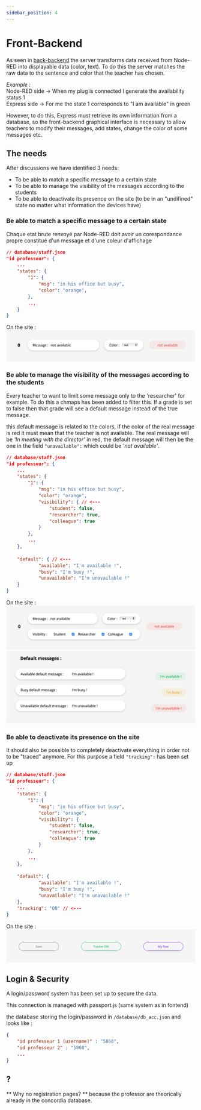 ```yaml
---
sidebar_position: 4
---
```


# Front-Backend

As seen in [back-backend](./back-backend.md) the server transforms data received from Node-RED into displayable data (color, text).
To do this the server matches the raw data to the sentence and color that the teacher has chosen. 

*Example :* <br/>
Node-RED side &rarr; When my plug is connected I generate the availability status 1 <br/>
Express side &rarr; For me the state 1 corresponds to "I am available" in green 

However, to do this, Express must retrieve its own information from a database, so the front-backend graphical interface is necessary to allow teachers to modify their messages, add states, change the color of some messages etc.


## The needs

After discussions we have identified 3 needs:

- To be able to match a specific message to a certain state 
- To be able to manage the visibility of the messages according to the students
- To be able to deactivate its presence on the site (to be in an "undifined" state no matter what information the devices have)

### Be able to match a specific message to a certain state
Chaque etat brute renvoyé par Node-RED doit avoir un corespondance propre constitué d'un message et d'une coleur d'affichage
```json
// database/staff.json
"id professeur": {
    ...
    "states": {
        "1": {
            "msg": "in his office but busy",
            "color": "orange",
        },
        ...
    }
} 
```
On the site :
![alt text](./img/input1.png)




### Be able to manage the visibility of the messages according to the students
Every teacher to want to limit some message only to the 'researcher' for example. To do this a chmaps has been added to filter this. If a grade is set to false then that grade will see a default message instead of the true message.

this default message is related to the colors, if the color of the real message is red it must mean that the teacher is not available. The real message will be *'In meeting with the director'* in red, the default message will then be the one in the field `"unavailable":` which could be *'not available'*.
```json
// database/staff.json
"id professeur": {
    ...
    "states": {
        "1": {
            "msg": "in his office but busy",
            "color": "orange",
            "visibility": { // <--- 
                "student": false,
                "researcher": true,
                "colleague": true
            }
        },
        ...
    },

    "default": { // <--- 
            "available": "I'm available !",
            "busy": "I'm busy !",
            "unavailable": "I'm unavailable !"
    }
}

```
On the site :
![alt text](./img/input2.png)
![alt text](./img/default.png)



### Be able to deactivate its presence on the site
It should also be possible to completely deactivate everything in order not to be "traced" anymore. For this purpose a field `"tracking":` has been set up 

```json
// database/staff.json
"id professeur": {
    ...
    "states": {
        "1": {
            "msg": "in his office but busy",
            "color": "orange",
            "visibility": { 
                "student": false,
                "researcher": true,
                "colleague": true
            }
        },
        ...
    },

    "default": {  
            "available": "I'm available !",
            "busy": "I'm busy !",
            "unavailable": "I'm unavailable !"
    },
    "tracking": "ON" // <---
}
```
On the site :
![alt text](./img/tracker.png)

## Login & Security 

A login/password system has been set up to secure the data.

This connection is managed with passport.js (same system as in fontend)

the database storing the login/password in `/database/db_acc.json`
and looks like :
```json
{
    "id professeur 1 (username)" : "5868",
    "id professeur 2" : "5868",
    ...
}
```

## ?
** Why no registration pages? **
because the professor are theorically already in the concordia database.